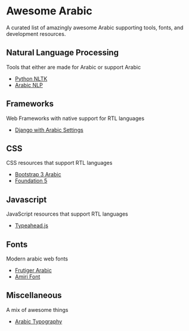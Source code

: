 # Awesome Arabic
A curated list of amazingly awesome Arabic supporting tools, fonts, and development resources.

## Natural Language Processing
Tools that either are made for Arabic or support Arabic
* [Python NLTK](https://github.com/nltk/nltk)
* [Arabic NLP](https://github.com/SemanticFrontiers/ArabicNLP)

## Frameworks
Web Frameworks with native support for RTL languages
* [Django with Arabic Settings](https://www.djangoproject.com)

## CSS
CSS resources that support RTL languages
* [Bootstrap 3 Arabic](https://github.com/izer0x/bootstrap-3-arabic)
* [Foundation 5](http://foundation.zurb.com/)
 
## Javascript
JavaScript resources that support RTL languages
* [Typeahead.js](http://twitter.github.io/typeahead.js/)

## Fonts
Modern arabic web fonts
* [Frutiger Arabic](http://www.linotype.com/270925/frutigerarabic-family.html)
* [Amiri Font](http://www.amirifont.org)

## Miscellaneous
A mix of awesome things
* [Arabic Typography](http://www.amazon.com/dp/0863563473/ref=wl_it_dp_o_pC_nS_ttl?_encoding=UTF8&colid=19XQVAI7YN6HF&coliid=I23VQZXYRHEDZS)
